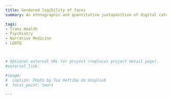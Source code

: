 ```yaml
---
title: Gendered legibility of faces
summary: An ethnographic and quantitative juxtaposition of digital categorization algorithms with embodied experiences of transgender individuals 

tags:
- Trans Health
- Psychiatry
- Narrative Medicine
- LGBTQ



# Optional external URL for project (replaces project detail page).
#external_link: 

#image:
#  caption: Photo by Toa Heftiba on Unsplash
#  focal_point: Smart

---
```


